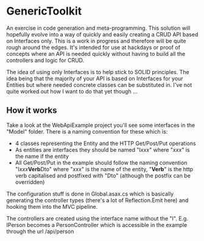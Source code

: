 # GenericToolkit

An exercise in code generation and meta-programming. This solution will hopefully evolve into a way of quickly and easily creating a CRUD API based on Interfaces only. This is a work in progress and therefore will be quite rough around the edges. It's intended for use at hackdays or proof of concepts where an API is needed quickly without having to build all the controllers and logic for CRUD.

The idea of using only Interfaces is to help stick to SOLID principles. The idea being that the majority of your API is based on Interfaces for your Entities but where needed concrete classes can be substituted in. I've not quite worked out how I want to do that yet though ...

## How it works

Take a look at the WebApiExample project you'll see some interfaces in the "Model" folder. There is a naming convention for these which is: 

- 4 classes representing the Entity and the HTTP Get/Post/Put operations 
- As entities are interfaces they should be named "I*xxx*" where "*xxx*" is the name if the entity 
- All Get/Post/Put in the example should follow the naming convention "I*xxx***Verb**Dto" where "*xxx*" is the name of the entity, "**Verb**" is the http verb capitalised and postfixed with "Dto" (although the postfix can be overridden)

The configuration stuff is done in Global.asax.cs which is basically generating the controller types (there's a lot of Reflection.Emit here) and hooking them into the MVC pipeline.

The controllers are created using the interface name without the "I". E.g. IPerson becomes a PersonController which is accessible in the example through the url /api/person 
